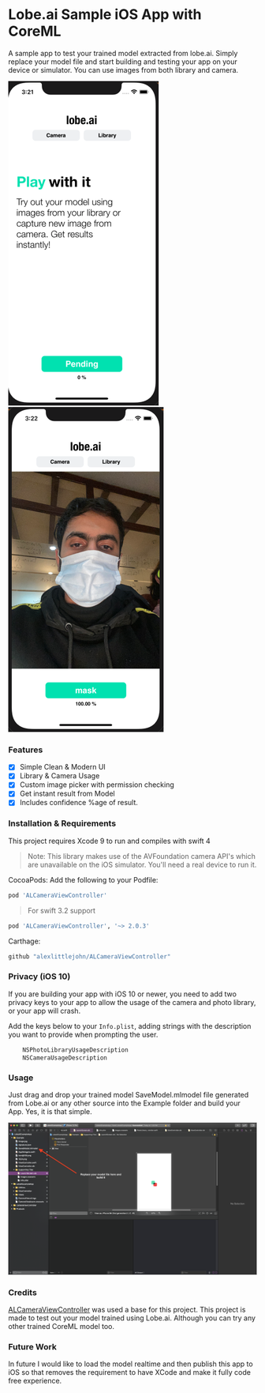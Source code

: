 # Lobe.ai Sample iOS App with CoreML
A sample app to test your trained model extracted from lobe.ai. Simply replace your model file and start building  and testing your app on your device or simulator. You can use images from both library and camera.


![Home Screen](https://github.com/mshehrozsajjad/lobe-ai-ios-app/blob/main/Example/image1.png?raw=true)
![Result](https://github.com/mshehrozsajjad/lobe-ai-ios-app/blob/main/Example/image2.png?raw=true)


### Features

- [x] Simple Clean & Modern UI
- [x] Library & Camera Usage
- [x] Custom image picker with permission checking
- [x] Get instant result from Model
- [x] Includes confidence %age of result.

### Installation & Requirements
This project requires Xcode 9 to run and compiles with swift 4
> Note: This library makes use of the AVFoundation camera API's which are unavailable on the iOS simulator. You'll need a real device to run it.

CocoaPods:
Add the following to your Podfile:

```ruby
pod 'ALCameraViewController'
```
> For swift 3.2 support

```ruby
pod 'ALCameraViewController', '~> 2.0.3'
```

Carthage:

```ruby
github "alexlittlejohn/ALCameraViewController"
```


### Privacy (iOS 10) ###
If you are building your app with iOS 10 or newer, you need to add two privacy keys to your app to allow the usage of the camera and photo library, or your app will crash.

Add the keys below to your `Info.plist`, adding strings with the description you want to provide when prompting the user.

```
    NSPhotoLibraryUsageDescription
    NSCameraUsageDescription
```

### Usage
Just drag and drop your trained model SaveModel.mlmodel file generated from Lobe.ai or any other source into the Example folder and build your App. Yes, it is that simple.

![Usage](https://github.com/mshehrozsajjad/lobe-ai-ios-app/blob/main/Example/image.png?raw=true)


### Credits
[ALCameraViewController](https://github.com/AlexLittlejohn/ALCameraViewController) was used a base for this project. This project is made to test out your model trained using Lobe.ai. Although you can try any other trained CoreML model too.

### Future Work
In future I would like to load the model realtime and then publish this app to iOS so that removes the requirement to have XCode and make it fully code free experience.
